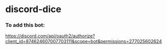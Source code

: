 # discord-dice
### To add this bot:
https://discord.com/api/oauth2/authorize?client_id=874624607007703111&scope=bot&permissions=277025602624